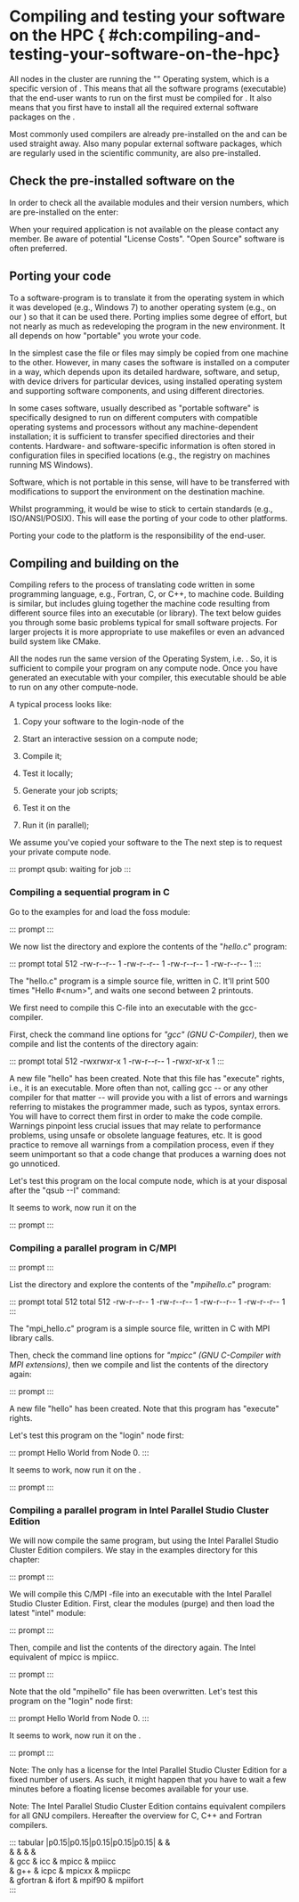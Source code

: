 # Compiling and testing your software on the HPC { #ch:compiling-and-testing-your-software-on-the-hpc}

All nodes in the cluster are running the "" Operating system, which is a
specific version of . This means that all the software programs
(executable) that the end-user wants to run on the first must be
compiled for . It also means that you first have to install all the
required external software packages on the .

Most commonly used compilers are already pre-installed on the and can be
used straight away. Also many popular external software packages, which
are regularly used in the scientific community, are also pre-installed.

## Check the pre-installed software on the 

In order to check all the available modules and their version numbers,
which are pre-installed on the enter:

When your required application is not available on the please contact
any member. Be aware of potential "License Costs". "Open Source"
software is often preferred.

## Porting your code

To a software-program is to translate it from the operating system in
which it was developed (e.g., Windows 7) to another operating system
(e.g., on our ) so that it can be used there. Porting implies some
degree of effort, but not nearly as much as redeveloping the program in
the new environment. It all depends on how "portable" you wrote your
code.

In the simplest case the file or files may simply be copied from one
machine to the other. However, in many cases the software is installed
on a computer in a way, which depends upon its detailed hardware,
software, and setup, with device drivers for particular devices, using
installed operating system and supporting software components, and using
different directories.

In some cases software, usually described as "portable software" is
specifically designed to run on different computers with compatible
operating systems and processors without any machine-dependent
installation; it is sufficient to transfer specified directories and
their contents. Hardware- and software-specific information is often
stored in configuration files in specified locations (e.g., the registry
on machines running MS Windows).

Software, which is not portable in this sense, will have to be
transferred with modifications to support the environment on the
destination machine.

Whilst programming, it would be wise to stick to certain standards
(e.g., ISO/ANSI/POSIX). This will ease the porting of your code to other
platforms.

Porting your code to the platform is the responsibility of the end-user.

## Compiling and building on the 

Compiling refers to the process of translating code written in some
programming language, e.g., Fortran, C, or C++, to machine code.
Building is similar, but includes gluing together the machine code
resulting from different source files into an executable (or library).
The text below guides you through some basic problems typical for small
software projects. For larger projects it is more appropriate to use
makefiles or even an advanced build system like CMake.

All the nodes run the same version of the Operating System, i.e. . So,
it is sufficient to compile your program on any compute node. Once you
have generated an executable with your compiler, this executable should
be able to run on any other compute-node.

A typical process looks like:

1.  Copy your software to the login-node of the

2.  Start an interactive session on a compute node;

3.  Compile it;

4.  Test it locally;

5.  Generate your job scripts;

6.  Test it on the

7.  Run it (in parallel);

We assume you've copied your software to the The next step is to request
your private compute node.

::: prompt
qsub: waiting for job
:::

### Compiling a sequential program in C

Go to the examples for and load the foss module:

::: prompt
:::

We now list the directory and explore the contents of the "*hello.c*"
program:

::: prompt
total 512 -rw-r--r-- 1 -rw-r--r-- 1 -rw-r--r-- 1 -rw-r--r-- 1
:::

The "hello.c" program is a simple source file, written in C. It'll print
500 times "Hello #\<num>", and waits one second between 2 printouts.

We first need to compile this C-file into an executable with the
gcc-compiler.

First, check the command line options for *"gcc" (GNU C-Compiler)*, then
we compile and list the contents of the directory again:

::: prompt
total 512 -rwxrwxr-x 1 -rw-r--r-- 1 -rwxr-xr-x 1
:::

A new file "hello" has been created. Note that this file has "execute"
rights, i.e., it is an executable. More often than not, calling gcc --
or any other compiler for that matter -- will provide you with a list of
errors and warnings referring to mistakes the programmer made, such as
typos, syntax errors. You will have to correct them first in order to
make the code compile. Warnings pinpoint less crucial issues that may
relate to performance problems, using unsafe or obsolete language
features, etc. It is good practice to remove all warnings from a
compilation process, even if they seem unimportant so that a code change
that produces a warning does not go unnoticed.

Let's test this program on the local compute node, which is at your
disposal after the "qsub --I" command:

It seems to work, now run it on the

::: prompt
:::

### Compiling a parallel program in C/MPI

::: prompt
:::

List the directory and explore the contents of the "*mpihello.c*"
program:

::: prompt
total 512 total 512 -rw-r--r-- 1 -rw-r--r-- 1 -rw-r--r-- 1 -rw-r--r-- 1
:::

The "mpi_hello.c" program is a simple source file, written in C with MPI
library calls.

Then, check the command line options for *"mpicc" (GNU C-Compiler with
MPI extensions)*, then we compile and list the contents of the directory
again:

::: prompt
:::

A new file "hello" has been created. Note that this program has
"execute" rights.

Let's test this program on the "login" node first:

::: prompt
Hello World from Node 0.
:::

It seems to work, now run it on the .

::: prompt
:::

### Compiling a parallel program in Intel Parallel Studio Cluster Edition

We will now compile the same program, but using the Intel Parallel
Studio Cluster Edition compilers. We stay in the examples directory for
this chapter:

::: prompt
:::

We will compile this C/MPI -file into an executable with the Intel
Parallel Studio Cluster Edition. First, clear the modules (purge) and
then load the latest "intel" module:

::: prompt
:::

Then, compile and list the contents of the directory again. The Intel
equivalent of mpicc is mpiicc.

::: prompt
:::

Note that the old "mpihello" file has been overwritten. Let's test this
program on the "login" node first:

::: prompt
Hello World from Node 0.
:::

It seems to work, now run it on the .

::: prompt
:::

Note: The only has a license for the Intel Parallel Studio Cluster
Edition for a fixed number of users. As such, it might happen that you
have to wait a few minutes before a floating license becomes available
for your use.

Note: The Intel Parallel Studio Cluster Edition contains equivalent
compilers for all GNU compilers. Hereafter the overview for C, C++ and
Fortran compilers.

::: tabular
\|p0.15\|p0.15\|p0.15\|p0.15\|p0.15\| & &\
& & & &\
& gcc & icc & mpicc & mpiicc\
& g++ & icpc & mpicxx & mpiicpc\
& gfortran & ifort & mpif90 & mpiifort\
:::
